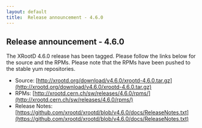 ```yaml
---
layout: default
title:  Release announcement - 4.6.0
---
```


Release announcement - 4.6.0
-----------------------------

The XRootD 4.6.0 release has been tagged. Please follow the links
below for the source and the RPMs. Please note that the RPMs have been pushed
to the stable yum repositories.

 * Source: [http://xrootd.org/download/v4.6.0/xrootd-4.6.0.tar.gz](http://xrootd.org/download/v4.6.0/xrootd-4.6.0.tar.gz)
 * RPMs: [http://xrootd.cern.ch/sw/releases/4.6.0/rpms/](http://xrootd.cern.ch/sw/releases/4.6.0/rpms/)
 * Release Notes: [https://github.com/xrootd/xrootd/blob/v4.6.0/docs/ReleaseNotes.txt](https://github.com/xrootd/xrootd/blob/v4.6.0/docs/ReleaseNotes.txt)
